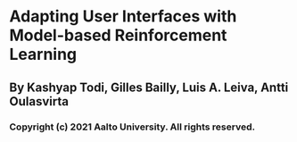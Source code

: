# Adapting User Interfaces with Model-based Reinforcement Learning
## By Kashyap Todi, Gilles Bailly, Luis A. Leiva, Antti Oulasvirta

### Copyright (c) 2021 Aalto University. All rights reserved.
